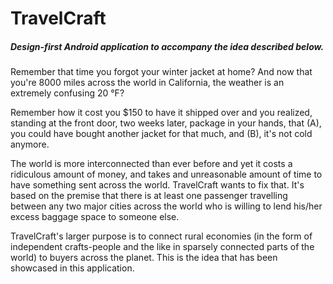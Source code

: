 # TravelCraft

##### Design-first Android application to accompany the idea described below.

Remember that time you forgot your winter jacket at home? And now that you're 8000 miles across the world in California, the weather is an extremely confusing 20 °F? 

Remember how it cost you $150 to have it shipped over and you realized, standing at the front door, two weeks later, package in your hands, that (A), you could have bought another jacket for that much, and (B), it's not cold anymore.

The world is more interconnected than ever before and yet it costs a ridiculous amount of money, and takes and unreasonable amount of time to have something sent across the world. TravelCraft wants to fix that. 
It's based on the premise that there is at least one passenger travelling between any two major cities across the world who is willing to lend his/her excess baggage space to someone else.

TravelCraft's larger purpose is to connect rural economies (in the form of independent crafts-people and the like in sparsely connected parts of the world) to buyers across the planet. This is the idea that has been showcased in this
application. 
